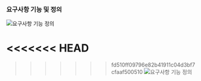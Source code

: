 ### 요구사항 기능 및 정의
![요구사항 기능 정의](https://lab.ssafy.com/s08-webmobile1-sub2/S08P12A405/-/raw/master/%EC%A0%95%EC%A7%84%EC%88%98/image/230116_photo1.PNG)

<<<<<<< HEAD
=======

>>>>>>> fd510ff09796e82b41911c04d3bf7cfaaf500510
![요구사항 기능 정의](https://lab.ssafy.com/s08-webmobile1-sub2/S08P12A405/-/raw/master/%EC%A0%95%EC%A7%84%EC%88%98/image/230116_photo2.PNG)